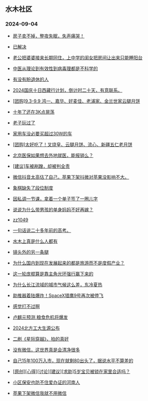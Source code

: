 ## 水木社区 
### 2024-09-04

+ [房子卖不掉，整夜失眠，失声痛哭！](https://www.newsmth.net/nForum/article/OurEstate/3075001)

+ [已解决](https://www.newsmth.net/nForum/article/QingJiao/886697)

+ [老公把婆婆接来长期同住，上中学的闺女把房间让出来只能睡阳台](https://www.newsmth.net/nForum/article/FamilyLife/1766836616)

+ [中医从理论到有效性到病毒理都是不科学的](https://www.newsmth.net/nForum/article/CouponsLife/4500396)

+ [有没有盼退休的人](https://www.newsmth.net/nForum/article/WorkingLife/151220)

+ [2024国庆十日西藏行计划，倒计时二十天，有意联系。](https://www.newsmth.net/nForum/article/PieFriends/247631)

+ [[团购]9.3-9.9 鸿一、嘉华、好麦佳、老浦家、金兰世家云腿月饼](https://www.newsmth.net/nForum/article/ADAgent_TG/1325187)

+ [十年了还在3K点晃荡](https://www.newsmth.net/nForum/article/Stock/10916824)

+ [老子玩过了](https://www.newsmth.net/nForum/article/Divorce/2090708)

+ [家用车没必要买超过30W的车](https://www.newsmth.net/nForum/article/AutoWorld/1944903173)

+ [[团购]太好吃了！叉烧皇、云腿月饼、流心、新疆五仁老月饼](https://www.newsmth.net/nForum/article/ADAgent_TG/1325258)

+ [北京医保如果想去外地就医，能报销么？](https://www.newsmth.net/nForum/article/FamilyLife/1766840056)

+ [[建议]车被剐蹭，却被判全责](https://www.newsmth.net/nForum/article/AutoWorld/1944903361)

+ [微信抖音太高估了自己，苹果下架抖微对苹果没影响不大。](https://www.newsmth.net/nForum/article/WorkingLife/150928)

+ [象棋缺失了段位制度](https://www.newsmth.net/nForum/article/XiangQi/219898)

+ [因私调一节课，拿着一个单子签了一圈儿字](https://www.newsmth.net/nForum/article/QingJiao/886908)

+ [说说为什么带男孩的单身妈妈不好再嫁？](https://www.newsmth.net/nForum/article/Divorce/2090890)

+ [zz1049](https://www.newsmth.net/nForum/article/MMJoke/1634824183)

+ [一句话说二十多年前的高考。](https://www.newsmth.net/nForum/article/GaoKao/577648)

+ [水木上真是什么人都有](https://www.newsmth.net/nForum/article/Age/20373098)

+ [镜头外的另一条腿](https://www.newsmth.net/nForum/article/MMJoke/1634824200)

+ [为什么国内到现在发展起来的都是旅游而不是度假产业？](https://www.newsmth.net/nForum/article/Travel/1009952)

+ [这一轮庞棍算是靠主角光环强行赢下来的](https://www.newsmth.net/nForum/article/NetNovel/490566)

+ [为什么长江流域的城市气候这么差，东冷夏热](https://www.newsmth.net/nForum/article/Geography/595351)

+ [助推器着陆爆炸！SpaceX猎鹰9号再次被停飞](https://www.newsmth.net/nForum/article/Aero/463455)

+ [感觉打不过啊](https://www.newsmth.net/nForum/article/Tennis/1179030)

+ [卢麒元预测 粮食危机将爆发](https://www.newsmth.net/nForum/article/FamilyLife/1766840092)

+ [2024北方工大生源公布](https://www.newsmth.net/nForum/article/PreUnivEdu/203048)

+ [二刷《星际穿越》，拍的真好](https://www.newsmth.net/nForum/article/Movielife/16857)

+ [没有微信，这世界真是会清净很多](https://www.newsmth.net/nForum/article/WorkingLife/152360)

+ [自己15年100万入市，现在就剩80出头了，据说水平不算差的](https://www.newsmth.net/nForum/article/Stock/10917669)

+ [[原创][心得][讨论][建议][求助]5岁宝贝被锁在家里合适吗？](https://www.newsmth.net/nForum/article/ChildEducation/2434717)

+ [小区保安也防不住爱办证的河南人](https://www.newsmth.net/nForum/article/OurEstate/3075674)

+ [苹果下架微信我就不用微信](https://www.newsmth.net/nForum/article/WorkingLife/151684)

